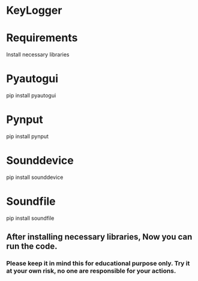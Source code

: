 # KeyLogger
# Requirements
Install necessary libraries
# Pyautogui
pip install pyautogui
# Pynput
pip install pynput
# Sounddevice
pip install sounddevice
# Soundfile
pip install soundfile

## After installing necessary libraries, Now you can run the code.

### Please keep it in mind this for educational purpose only. Try it at your own risk, no one are responsible for your actions.
